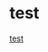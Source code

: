 # test

[test](https://github.com/G1ANT-Robot/G1ANT.Docs/blob/master/test%20folder%20spaces/some%20topic.md)
